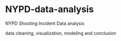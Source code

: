 # NYPD-data-analysis
NYPD Shooting Incident Data analysis

data cleaning, visualization, modeling and conclusion